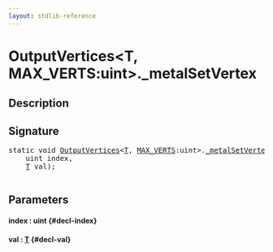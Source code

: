 ```yaml
---
layout: stdlib-reference
---
```


# OutputVertices\<T, MAX\_VERTS:uint\>\.\_metalSetVertex

## Description





## Signature 

<pre>
<span class='code_keyword'>static</span> void <a href="/stdlib-reference/types/OutputVertices/index" class="code_type">OutputVertices</a>&lt;<a href="/stdlib-reference/types/OutputVertices/index#typeparam-T" class="code_type">T</a>, <a href="/stdlib-reference/types/OutputVertices/index#decl-MAX_VERTS" class="code_var">MAX_VERTS</a>:uint&gt;.<a href="/stdlib-reference/types/OutputVertices/metalSetVertex">_metalSetVertex</a>(
    uint <span class='code_param'>index</span>,
    <a href="/stdlib-reference/types/OutputVertices/index#typeparam-T" class="code_type">T</a> <span class='code_param'>val</span>);

</pre>

## Parameters

#### index  : uint {#decl-index}
#### val  : [T](/stdlib-reference/types/OutputVertices/index#typeparam-T) {#decl-val}

